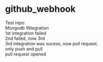 # github_webhook

Test repo<br>
Mongodb INtegration<br>
1st integration failed<br>
2nd failed, now 3rd<br>
3rd integration was sucess, now pull request.<br>
only push and pull<br>
pull request opened<br>
